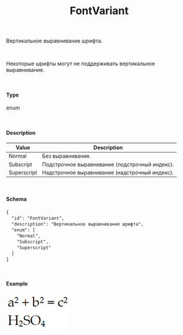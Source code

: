 ﻿---
layout: default
title: FontVariant
position: 4
categories: 
tags: 
---

Вертикальное выравнивание шрифта.

   

Некоторые шрифты могут не поддерживать вертикальное выравнивание.

   

#### Type

enum

  

#### Description  

|Value|Description|
|-----|-----------|
|Normal|Без выравнивания.|
|Subscript|Подстрочное выравнивание (подстрочный индекс).|
|Superscript|Надстрочное выравнивание (надстрочный индекс).|

   

#### Schema

```
{
  "id": "FontVariant",
  "description": "Вертикальное выравнивание шрифта",
  "enum": [
    "Normal",
    "Subscript",
    "Superscript"
  ]
}
```

   

#### Example

![](FontVariant.PNG)

 

 

